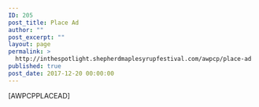 ```yaml
---
ID: 205
post_title: Place Ad
author: ""
post_excerpt: ""
layout: page
permalink: >
  http://inthespotlight.shepherdmaplesyrupfestival.com/awpcp/place-ad
published: true
post_date: 2017-12-20 00:00:00
---
```

[AWPCPPLACEAD]